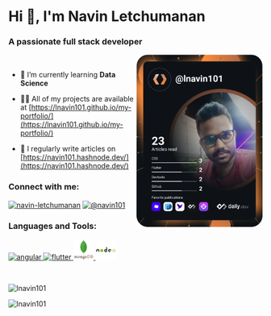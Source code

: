 <h1 align="left">Hi 👋, I'm Navin Letchumanan</h1>
<h3 align="left">A passionate full stack developer</h3>

<a href="https://app.daily.dev/DailyDevTips"><img align="right" src="https://github.com/lnavin101/lnavin101/blob/600813e62345e132eb825260caf50a14bec8e5ab/devcard.svg" width="250" alt="Navin Letchumanan's Dev Card"/></a>

<br clear="left"/>

- 🌱 I’m currently learning **Data Science**

- 👨‍💻 All of my projects are available at [https://lnavin101.github.io/my-portfolio/](https://lnavin101.github.io/my-portfolio/)

- 📝 I regularly write articles on [https://navin101.hashnode.dev/](https://navin101.hashnode.dev/)



<h3 align="left">Connect with me:</h3>
<p align="left">
<a href="https://linkedin.com/in/navin-letchumanan" target="blank"><img align="center" src="https://raw.githubusercontent.com/rahuldkjain/github-profile-readme-generator/master/src/images/icons/Social/linked-in-alt.svg" alt="navin-letchumanan" height="30" width="40" /></a>
<a href="https://hashnode.com/@navin101" target="blank"><img align="center" src="https://raw.githubusercontent.com/rahuldkjain/github-profile-readme-generator/master/src/images/icons/Social/hashnode.svg" alt="@navin101" height="30" width="40" /></a>
</p>

<h3 align="left">Languages and Tools:</h3>
<p align="left"> <a href="https://angular.io" target="_blank" rel="noreferrer"> <img src="https://angular.io/assets/images/logos/angular/angular.svg" alt="angular" width="40" height="40"/> </a> <a href="https://flutter.dev" target="_blank" rel="noreferrer"> <img src="https://www.vectorlogo.zone/logos/flutterio/flutterio-icon.svg" alt="flutter" width="40" height="40"/> </a> <a href="https://www.mongodb.com/" target="_blank" rel="noreferrer"> <img src="https://raw.githubusercontent.com/devicons/devicon/master/icons/mongodb/mongodb-original-wordmark.svg" alt="mongodb" width="40" height="40"/> </a> <a href="https://nodejs.org" target="_blank" rel="noreferrer"> <img src="https://raw.githubusercontent.com/devicons/devicon/master/icons/nodejs/nodejs-original-wordmark.svg" alt="nodejs" width="40" height="40"/> </a> </p>

<br clear="right"/>

<p><img src="https://github-readme-stats.vercel.app/api?username=lnavin101&show_icons=true&locale=en" alt="lnavin101" /></p>

<p><img src="https://github-readme-streak-stats.herokuapp.com/?user=lnavin101&" alt="lnavin101" /></p>

<!--
**lnavin101/lnavin101** is a ✨ _special_ ✨ repository because its `README.md` (this file) appears on your GitHub profile.

Here are some ideas to get you started:

- 🔭 I’m currently working on ...
- 🌱 I’m currently learning ...
- 👯 I’m looking to collaborate on ...
- 🤔 I’m looking for help with ...
- 💬 Ask me about ...
- 📫 How to reach me: ...
- 😄 Pronouns: ...
- ⚡ Fun fact: ...
-->
